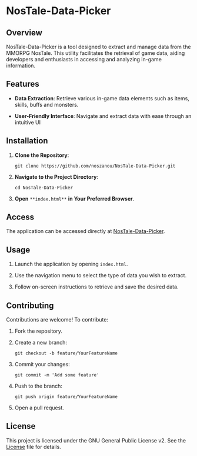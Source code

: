 # NosTale-Data-Picker

## Overview

NosTale-Data-Picker is a tool designed to extract and manage data from the MMORPG NosTale. This utility facilitates the retrieval of game data, aiding developers and enthusiasts in accessing and analyzing in-game information.

## Features

-   **Data Extraction**: Retrieve various in-game data elements such as items, skills, buffs and monsters.
    
-   **User-Friendly Interface**: Navigate and extract data with ease through an intuitive UI
    

## Installation

1.  **Clone the Repository**:
    
    ```
    git clone https://github.com/noszanou/NosTale-Data-Picker.git
    ```
    
2.  **Navigate to the Project Directory**:
    
    ```
    cd NosTale-Data-Picker
    ```
    
3.  **Open** `**index.html**` **in Your Preferred Browser**.
    
## Access

The application can be accessed directly at [NosTale-Data-Picker](https://noszanou.github.io/NosTale-Data-Picker/).

## Usage

1.  Launch the application by opening `index.html`.
    
2.  Use the navigation menu to select the type of data you wish to extract.
    
3.  Follow on-screen instructions to retrieve and save the desired data.
    

## Contributing

Contributions are welcome! To contribute:

1.  Fork the repository.
    
2.  Create a new branch:
    
    ```
    git checkout -b feature/YourFeatureName
    ```
    
3.  Commit your changes:
    
    ```
    git commit -m 'Add some feature'
    ```
    
4.  Push to the branch:
    
    ```
    git push origin feature/YourFeatureName
    ```
    
5.  Open a pull request.
    

## License

This project is licensed under the GNU General Public License v2. See the [License](https://github.com/noszanou/NosTale-Data-Picker/LICENSE) file for details.
